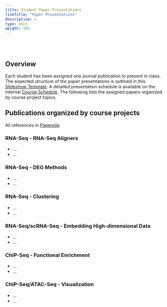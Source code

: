 ```yaml
---
title: Student Paper Presentations
linkTitle: "Paper Presentations"
description: >
type: docs
weight: 501
---
```


<br></br>

## Overview

Each student has been assigned one journal publication to present in class. The
expected structure of the paper presentations is outlined in this [Slideshow Template](https://docs.google.com/presentation/d/1XxV5kseWrmPuLzk0x64_sRFDunyg40iMF2qSUCJ2vPE/edit). 
A detailed presentation schedule is available on the internal [Course Schedule](). 
The following lists the assigned papers organized by course project topics.


## Publications organized by course projects

All references in [Paperpile]()

### RNA-Seq - RNA-Seq Aligners 

+ ...
+ ...

### RNA-Seq - DEG Methods  

+ ...
+ ...

### RNA-Seq - Clustering

+ ...
+ ...

### RNA-Seq/scRNA-Seq - Embedding High-dimensional Data

+ ...
+ ...

### ChIP-Seq - Functional Enrichment

+ ...
+ ...

### ChIP-Seq/ATAC-Seq - Visualization

+ ...
+ ...



